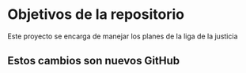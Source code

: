 # Objetivos de la repositorio

Este proyecto se encarga de manejar los planes de la liga de la justicia

## Estos cambios son nuevos GitHub
